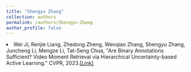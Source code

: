 ```yaml
---
title: "Shengyu Zhang"
collection: authors
permalink: /authors/Shengyu-Zhang
author_profile: false
---
```

 <li> Wei Ji,  Renjie Liang,  Zhedong Zheng,  Wenqiao Zhang,  Shengyu Zhang,  Juncheng Li,  Mengze Li,  Tat-Seng Chua, &quot;Are Binary Annotations Sufficient? Video Moment Retrieval via Hierarchical Uncertainty-based Active Learning.&quot; CVPR, 2023.<a href='https://zdzheng.xyz/publication/Are-Bina2023'>[Link]</a> </li>